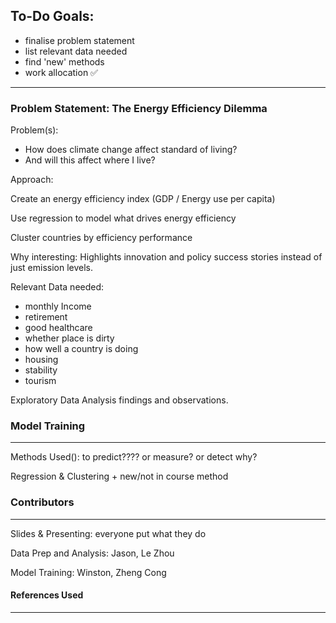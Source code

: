 ## To-Do Goals:

- finalise problem statement
- list relevant data needed
- find 'new' methods
- work allocation ✅

---

### Problem Statement: The Energy Efficiency Dilemma 

Problem(s):
- How does climate change affect standard of living?
- And will this affect where I live?



Approach:

Create an energy efficiency index (GDP / Energy use per capita)

Use regression to model what drives energy efficiency

Cluster countries by efficiency performance

Why interesting:
Highlights innovation and policy success stories instead of just emission levels.


Relevant Data needed: 

- monthly Income
- retirement
- good healthcare
- whether place is dirty
- how well a country is doing
- housing
- stability
- tourism


Exploratory Data Analysis findings and observations.


### Model Training
---

Methods Used(): to predict???? or measure? or detect why?

Regression & Clustering + new/not in course method


### Contributors
---

Slides & Presenting: everyone put what they do

Data Prep and Analysis: Jason, Le Zhou

Model Training: Winston, Zheng Cong



#### References Used
---
